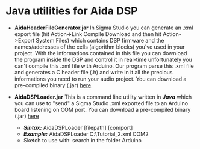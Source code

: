 # Java utilities for Aida DSP 

* __AidaHeaderFileGenerator.jar__
In Sigma Studio you can generate an .xml export file (hit Action->Link Compile Download and then hit Action->Export System Files)
which contains DSP firmware and the names/addresses of the cells (algorithm blocks) you've used in your project.
With the informations contained in this file you can download the program inside the DSP and control it in real-time 
unfortunately you can't compile this .xml file with Arduino. 
Our program parse this .xml file and generates a C header file (.h) and write in it all the precious informations you need to 
run your audio project. You can download a pre-compiled binary (.jar) [here](../Java/AidaHeaderFileGenerator/bin) 

* __AidaDSPLoader.jar__
This is a command line utility written in _**Java**_ which you can use to "send" a Sigma Studio .xml exported file 
to an Arduino board listening on COM port. You can download a pre-compiled binary (.jar) [here](../Java/AidaDSPLoader/bin) 
  * _**Sintax:**_ AidaDSPLoader [filepath] [comport]
  * _**Example:**_ AidaDSPLoader C:\Tutorial_2.xml COM2
  * Sketch to use with: search in the folder Arduino 


